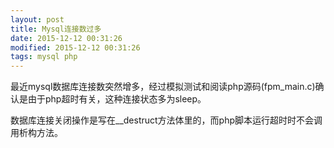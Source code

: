 ```yaml
---
layout: post
title: Mysql连接数过多
date: 2015-12-12 00:31:26
modified: 2015-12-12 00:31:26
tags: mysql php
---
```


最近mysql数据库连接数突然增多，经过模拟测试和阅读php源码(fpm_main.c)确认是由于php超时有关，这种连接状态多为sleep。

数据库连接关闭操作是写在__destruct方法体里的，而php脚本运行超时时不会调用析构方法。

